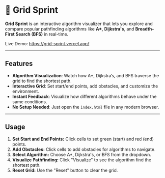 # 🏁 Grid Sprint

**Grid Sprint** is an interactive algorithm visualizer that lets you explore and compare popular pathfinding algorithms like **A\***, **Dijkstra's**, and **Breadth-First Search (BFS)** in real-time.

Live Demo: https://grid-sprint.vercel.app/

---

## Features

- **Algorithm Visualization**: Watch how A*, Dijkstra’s, and BFS traverse the grid to find the shortest path.
- **Interactive Grid**: Set start/end points, add obstacles, and customize the environment.
- **Instant Feedback**: Visualize how different algorithms behave under the same conditions.
- **No Setup Needed**: Just open the `index.html` file in any modern browser.

---

## Usage

1. **Set Start and End Points:** Click cells to set green (start) and red (end) points.
2. **Add Obstacles:** Click cells to add obstacles for algorithms to navigate.
3. **Select Algorithm:** Choose A*, Dijkstra's, or BFS from the dropdown.
4. **Visualize Pathfinding:** Click "Visualize" to see the algorithm find the shortest path.
5. **Reset Grid:** Use the "Reset" button to clear the grid.
